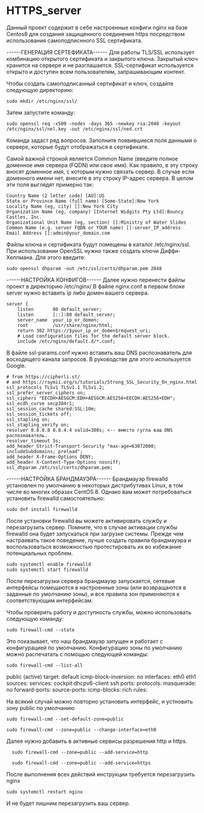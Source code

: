 # HTTPS_server

Данный проект содержит в себе настроенные конфиги nginx на базе Centos8 для создания защищенного соединения https посредством использования
самоподписнного SSL сертификата.

------ГЕНЕРАЦИЯ СЕРТЕФИКАТА------
Для работы TLS/SSL использует комбинацию открытого сертификата и закрытого ключа. Закрытый ключ хранится на сервере и не разглашается. 
SSL-сертификат используется открыто и доступен всем пользователям, запрашивающим контент.

Чтобы создать самоподписанный сертификат и ключ, создайте следующую директорию:

    sudo mkdir /etc/nginx/ssl/

Затем запустите команду:

    sudo openssl req -x509 -nodes -days 365 -newkey rsa:2048 -keyout /etc/nginx/ssl/nel.key -out /etc/nginx/ssl/ned.crt

Команда задаст ряд вопросов.
Заполните появившиеся поля данными о сервере, которые будут отображаться в сертификате.

Самой важной строкой является Common Name (введите полное доменное имя  сервера (FQDN) или свое имя). Как правило, в эту строку 
вносят доменное имя, с которым нужно связать сервер. В случае если доменного имени нет, внесите в эту строку IP-адрес сервера. 
В целом эти поля выглядят примерно так:

    Country Name (2 letter code) [AU]:US
    State or Province Name (full name) [Some-State]:New York
    Locality Name (eg, city) []:New York City
    Organization Name (eg, company) [Internet Widgits Pty Ltd]:Bouncy Castles, Inc.
    Organizational Unit Name (eg, section) []:Ministry of Water Slides
    Common Name (e.g. server FQDN or YOUR name) []:server_IP_address
    Email Address []:admin@your_domain.com

Файлы ключа и сертификата будут помещены в каталог /etc/nginx/ssl.
При использовании OpenSSL нужно также создать ключи Диффи-Хеллмана.
Для этого введите:

    sudo openssl dhparam -out /etc/ssl/certs/dhparam.pem 2048

------НАСТРОЙКА КОНФИГОВ------
Далее нужно перенести файлы проект в директорию /etc/nginx/
В файле nginx.conf в первом блоке server нужно вставить ip либо домен вашего сервера.

    server {
        listen       80 default_server;
        listen       [::]:80 default_server;
        server_name  your_ip_or_domen;
        root         /usr/share/nginx/html;
        return 302 https://$your_ip_or_domen$request_uri;
        # Load configuration files for the default server block.
        include /etc/nginx/default.d/*.conf;


В файле ssl-params.conf нужно вставить ваш DNS распознаватель для восходящего канала запросов. 
В руководстве для этого используется Google.

    # from https://cipherli.st/
    # and https://raymii.org/s/tutorials/Strong_SSL_Security_On_nginx.html
    ssl_protocols TLSv1 TLSv1.1 TLSv1.2;
    ssl_prefer_server_ciphers on;
    ssl_ciphers "EECDH+AESGCM:EDH+AESGCM:AES256+EECDH:AES256+EDH";
    ssl_ecdh_curve secp384r1;
    ssl_session_cache shared:SSL:10m;
    ssl_session_tickets off;
    ssl_stapling on;
    ssl_stapling_verify on;
    resolver 8.8.8.8 8.8.4.4 valid=300s; <-- вместо гугла ваш DNS распознаватель.
    resolver_timeout 5s;
    add_header Strict-Transport-Security "max-age=63072000; includeSubdomains; preload";
    add_header X-Frame-Options DENY;
    add_header X-Content-Type-Options nosniff;
    ssl_dhparam /etc/ssl/certs/dhparam.pem;

------НАСТРОЙКА БРАНДМАУЭРА------
Брандмауэр firewalld установлен по умолчанию в некоторых дистрибутивах Linux, в том числе во многих образах CentOS 8. 
Однако вам может потребоваться установить firewalld самостоятельно:

    sudo dnf install firewalld

После установки firewalld вы можете активировать службу и перезагрузить сервер. Помните, что в случае активации службы 
firewalld она будет запускаться при загрузке системы. Прежде чем настраивать такое поведение, лучше создать правила 
брандмауэра и воспользоваться возможностью протестировать их во избежание потенциальных проблем.

    sudo systemctl enable firewalld
    sudo systemctl start firewalld

После перезагрузки сервера брандмауэр запускается, сетевые интерфейсы помещаются в настроенные зоны (или возвращаются 
в заданные по умолчанию зоны), и все правила зон применяются к соответствующим интерфейсам.

Чтобы проверить работу и доступность службы, можно использовать следующую команду:

    sudo firewall-cmd --state

Это показывает, что наш брандмауэр запущен и работает с конфигурацией по умолчанию.
Конфигурацию зоны по умолчанию можно распечатать с помощью следующей команды:

    sudo firewall-cmd --list-all

  public (active)
  target: default
  icmp-block-inversion: no
  interfaces: eth0 eth1
  sources:
  services: cockpit dhcpv6-client ssh
  ports:
  protocols:
  masquerade: no
  forward-ports:
  source-ports:
  icmp-blocks:
  rich rules:
  
  На всякий случай можно повторно установить интерфейс, и устновить зону public по умолчанию

    sudo firewall-cmd --set-default-zone=public
    
    sudo firewall-cmd --zone=public --change-interface=eth0

  Далее нужно добавить в активные сервисы разрешения http и https.
  
      sudo firewall-cmd --zone=public --add-service=http

      sudo firewall-cmd --zone=public --add-service=https
      
После выполнения всех действий инструкции требуется перезагрузить nginx
    
    sudo systemctl restart nginx
    
И не будет лишним перезагрузить ваш сервер.


